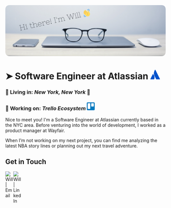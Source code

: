 <p align="center">
  <img src="https://raw.githubusercontent.com/wjloo95/wjloo95/master/rounded-banner.png" alt="Hi there! I'm Will" />
</p> 

# ➤ Software Engineer at Atlassian <img src="https://raw.githubusercontent.com/wjloo95/wjloo95/master/Atlassian-icon-blue-onecolor%402x.png" alt="Atlassian Logo" width="30" style="color:blue"/>

### 📍 **Living in:**  *New York, New York* 🗽
### 🏢 **Working on:**  *Trello Ecosystem* <img src="https://raw.githubusercontent.com/wjloo95/wjloo95/master/trello-logo.png" alt="Trello Logo" width="25" style="color:blue"/>

Nice to meet you! I'm a Software Engineer at Atlassian currently based in the NYC area. Before venturing into the world of development, I worked as a product manager at Wayfair. 

When I’m not working on my next project, you can find me analyzing the latest NBA story lines or planning out my next travel adventure.

## Get in Touch
  <a href="mailto:loo.williamj@gmail.com">
    <img align="left" alt="Will | Email" width="25px" src="https://cdn.jsdelivr.net/npm/simple-icons@v3/icons/gmail.svg"/>
  </a>
  <a href="https://linkedin.com/in/william-loo">
    <img align="left" alt="Will | LinkedIn" width="25px" src="https://cdn.jsdelivr.net/npm/simple-icons@v3/icons/linkedin.svg" />
  </a>
<!--
**wjloo95/wjloo95** is a ✨ _special_ ✨ repository because its `README.md` (this file) appears on your GitHub profile.

Here are some ideas to get you started:

- 🔭 I’m currently working on ...
- 🌱 I’m currently learning ...
- 👯 I’m looking to collaborate on ...
- 🤔 I’m looking for help with ...
- 💬 Ask me about ...
- 📫 How to reach me: ...
- 😄 Pronouns: ...
- ⚡ Fun fact: ...
-->
